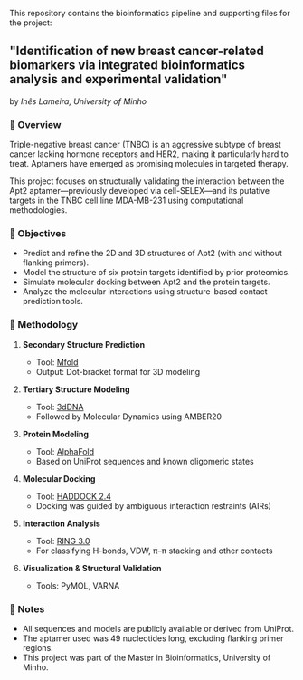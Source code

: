 This repository contains the bioinformatics pipeline and supporting files for the project:

## **"Identification of new breast cancer-related biomarkers via integrated bioinformatics analysis and experimental validation"**  
by *Inês Lameira, University of Minho*

### 🧬 Overview

Triple-negative breast cancer (TNBC) is an aggressive subtype of breast cancer lacking hormone receptors and HER2, making it particularly hard to treat. Aptamers have emerged as promising molecules in targeted therapy.

This project focuses on structurally validating the interaction between the Apt2 aptamer—previously developed via cell-SELEX—and its putative targets in the TNBC cell line MDA-MB-231 using computational methodologies.

### 🎯 Objectives

- Predict and refine the 2D and 3D structures of Apt2 (with and without flanking primers).
- Model the structure of six protein targets identified by prior proteomics.
- Simulate molecular docking between Apt2 and the protein targets.
- Analyze the molecular interactions using structure-based contact prediction tools.

### 🧪 Methodology

1. **Secondary Structure Prediction**  
   - Tool: [Mfold](http://unafold.rna.albany.edu/?q=mfold)
   - Output: Dot-bracket format for 3D modeling

2. **Tertiary Structure Modeling**  
   - Tool: [3dDNA](http://biophy.hust.edu.cn/3dDNA/)
   - Followed by Molecular Dynamics using AMBER20

3. **Protein Modeling**  
   - Tool: [AlphaFold](https://www.deepmind.com/open-source/alphafold)
   - Based on UniProt sequences and known oligomeric states

4. **Molecular Docking**  
   - Tool: [HADDOCK 2.4](https://wenmr.science.uu.nl/haddock2.4/)
   - Docking was guided by ambiguous interaction restraints (AIRs)

5. **Interaction Analysis**  
   - Tool: [RING 3.0](http://protein.bio.unipd.it/ring/)
   - For classifying H-bonds, VDW, π–π stacking and other contacts

6. **Visualization & Structural Validation**  
   - Tools: PyMOL, VARNA


### 📌 Notes

- All sequences and models are publicly available or derived from UniProt.
- The aptamer used was 49 nucleotides long, excluding flanking primer regions.
- This project was part of the Master in Bioinformatics, University of Minho.
